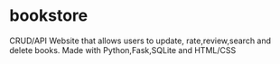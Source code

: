 # bookstore
CRUD/API Website that allows users to update, rate,review,search and delete books. Made with Python,Fask,SQLite and HTML/CSS 
